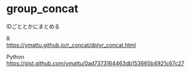 # group_concat
IDごととかにまとめる

R  
https://ymattu.github.io/r_concat/dplyr_concat.html

Python  
https://gist.github.com/ymattu/0ad7373164463db153665b4921c67c27
